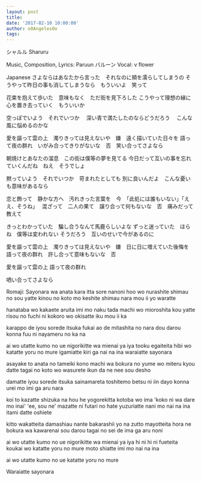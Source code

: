 ```yaml
---
layout: post
title:
date: '2017-02-10 10:00:00'
author: o0Angeles0o
tags:
---
```

シャルル
Sharuru

Music, Composition, Lyrics: Paruun バルーン
Vocal: v flower

Japanese
さよならはあなたから言った　それなのに頬を濡らしてしまうの
そうやって昨日の事も消してしまうなら　もういいよ　笑って

花束を抱えて歩いた　意味もなく　ただ街を見下ろした
こうやって理想の縁に心を置き去っていく　もういいか

空っぽでいよう　それでいつか　
深い青で満たしたのならどうだろう　
こんな風に悩めるのかな

愛を謳って雲の上　濁りきっては見えないや　嫌　遠く描いていた日々を
語って夜の群れ　いがみ合ってきりがないな　否　笑い合ってさよなら

朝焼けとあなたの溜息　この街は僕等の夢を見てる
今日だって互いの事を忘れていくんだね　ねえ　そうでしょ

黙っていよう　それでいつか　苛まれたとしても
別に良いんだよ　こんな憂いも意味があるなら

恋と飾って　静かな方へ　汚れきった言葉を　今　「此処には誰もいない」「ええ、そうね」　
混ざって　二人の果て　譲り合って何もないな　否　痛みだって教えて

きっとわかっていた　騙し合うなんて馬鹿らしいよな
ずっと迷っていた　ほらね　僕等は変われない
そうだろう　互いのせいで今があるのに

愛を謳って雲の上　濁りきっては見えないや　嫌　日に日に増えていた後悔を
語って夜の群れ　許し合って意味もないな　否

愛を謳って雲の上
語って夜の群れ

哂い合ってさよなら

Romaji:
Sayonara wa anata kara itta sore nanoni hoo wo nurashite shimau no
sou yatte kinou no koto mo keshite shimau nara mou ii yo waratte

hanataba wo kakaete aruita imi mo naku tada machi wo mioroshita
kou yatte risou no fuchi ni kokoro wo okisatte iku mou ii ka

karappo de iyou sorede itsuka
fukai ao de mitashita no nara dou darou
konna fuu ni nayameru no ka na

ai wo utatte kumo no ue nigorikitte wa mienai ya iya tooku egaiteita hibi wo
katatte yoru no mure igamiatte kiri ga nai na ina waraiatte sayonara

asayake to anata no tameiki kono machi wa bokura no yume wo miteru
kyou datte tagai no koto wo wasurete ikun da ne nee sou desho

damatte iyou sorede itsuka sainamareta toshitemo
betsu ni iin dayo konna urei mo imi ga aru nara

koi to kazatte shizuka na hou he yogorekitta kotoba wo ima 'koko ni wa dare mo inai' 'ee, sou ne'
mazatte ni futari no hate yuzuriatte nani mo nai na ina itami datte oshiete

kitto wakatteita damashiau nante bakarashii yo na
zutto mayotteita hora ne bokura wa kawarenai
sou darou tagai no sei de ima ga aru noni

ai wo utatte kumo no ue nigorikitte wa mienai ya iya hi ni hi ni fueteita koukai wo
katatte yoru no mure moto shiatte imi mo nai na ina

ai wo utatte kumo no ue
katatte yoru no mure

Waraiatte sayonara